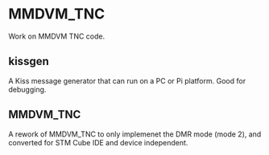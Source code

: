 # MMDVM_TNC
Work on MMDVM TNC code.

## kissgen
A Kiss message generator that can run on a PC or Pi platform. Good for debugging.

## MMDVM_TNC
A rework of MMDVM_TNC to only implemenet the DMR mode (mode 2), and converted for STM Cube IDE and device independent.

